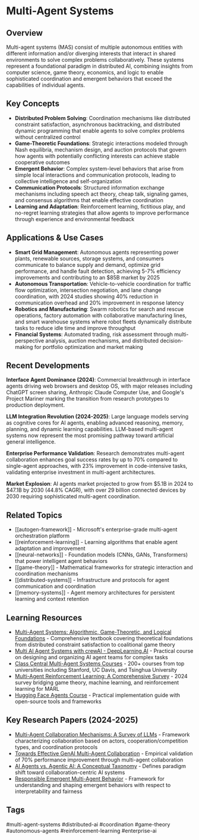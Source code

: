 # Multi-Agent Systems

## Overview
Multi-agent systems (MAS) consist of multiple autonomous entities with different information and/or diverging interests that interact in shared environments to solve complex problems collaboratively. These systems represent a foundational paradigm in distributed AI, combining insights from computer science, game theory, economics, and logic to enable sophisticated coordination and emergent behaviors that exceed the capabilities of individual agents.

## Key Concepts
- **Distributed Problem Solving**: Coordination mechanisms like distributed constraint satisfaction, asynchronous backtracking, and distributed dynamic programming that enable agents to solve complex problems without centralized control
- **Game-Theoretic Foundations**: Strategic interactions modeled through Nash equilibria, mechanism design, and auction protocols that govern how agents with potentially conflicting interests can achieve stable cooperative outcomes
- **Emergent Behavior**: Complex system-level behaviors that arise from simple local interactions and communication protocols, leading to collective intelligence and self-organization
- **Communication Protocols**: Structured information exchange mechanisms including speech act theory, cheap talk, signaling games, and consensus algorithms that enable effective coordination
- **Learning and Adaptation**: Reinforcement learning, fictitious play, and no-regret learning strategies that allow agents to improve performance through experience and environmental feedback

## Applications & Use Cases
- **Smart Grid Management**: Autonomous agents representing power plants, renewable sources, storage systems, and consumers communicate to balance supply and demand, optimize grid performance, and handle fault detection, achieving 5-7% efficiency improvements and contributing to an $85B market by 2025
- **Autonomous Transportation**: Vehicle-to-vehicle coordination for traffic flow optimization, intersection negotiation, and lane change coordination, with 2024 studies showing 40% reduction in communication overhead and 20% improvement in response latency
- **Robotics and Manufacturing**: Swarm robotics for search and rescue operations, factory automation with collaborative manufacturing lines, and smart warehouse systems where robot fleets dynamically distribute tasks to reduce idle time and improve throughput
- **Financial Systems**: Automated trading, risk assessment through multi-perspective analysis, auction mechanisms, and distributed decision-making for portfolio optimization and market making

## Recent Developments
**Interface Agent Dominance (2024)**: Commercial breakthrough in interface agents driving web browsers and desktop OS, with major releases including ChatGPT screen sharing, Anthropic Claude Computer Use, and Google's Project Mariner marking the transition from research prototypes to production deployment.

**LLM Integration Revolution (2024-2025)**: Large language models serving as cognitive cores for AI agents, enabling advanced reasoning, memory, planning, and dynamic learning capabilities. LLM-based multi-agent systems now represent the most promising pathway toward artificial general intelligence.

**Enterprise Performance Validation**: Research demonstrates multi-agent collaboration enhances goal success rates by up to 70% compared to single-agent approaches, with 23% improvement in code-intensive tasks, validating enterprise investment in multi-agent architectures.

**Market Explosion**: AI agents market projected to grow from $5.1B in 2024 to $47.1B by 2030 (44.8% CAGR), with over 29 billion connected devices by 2030 requiring sophisticated multi-agent coordination.

## Related Topics
- [[autogen-framework]] - Microsoft's enterprise-grade multi-agent orchestration platform
- [[reinforcement-learning]] - Learning algorithms that enable agent adaptation and improvement
- [[neural-networks]] - Foundation models (CNNs, GANs, Transformers) that power intelligent agent behaviors
- [[game-theory]] - Mathematical frameworks for strategic interaction and coordination mechanisms
- [[distributed-systems]] - Infrastructure and protocols for agent communication and coordination
- [[memory-systems]] - Agent memory architectures for persistent learning and context retention

## Learning Resources
- [Multi-Agent Systems: Algorithmic, Game-Theoretic, and Logical Foundations](https://www.masfoundations.org/mas.pdf) - Comprehensive textbook covering theoretical foundations from distributed constraint satisfaction to coalitional game theory
- [Multi AI Agent Systems with crewAI - DeepLearning.AI](https://www.deeplearning.ai/short-courses/multi-ai-agent-systems-with-crewai/) - Practical course on designing and organizing AI agent teams for complex tasks
- [Class Central Multi-Agent Systems Courses](https://www.classcentral.com/subject/multi-agent-systems) - 200+ courses from top universities including Stanford, UC Davis, and Tsinghua University
- [Multi-Agent Reinforcement Learning: A Comprehensive Survey](https://arxiv.org/abs/2312.10256) - 2024 survey bridging game theory, machine learning, and reinforcement learning for MARL
- [Hugging Face Agents Course](https://huggingface.co/learn/agents-course/en/unit2/smolagents/multi_agent_systems) - Practical implementation guide with open-source tools and frameworks

## Key Research Papers (2024-2025)
- [Multi-Agent Collaboration Mechanisms: A Survey of LLMs](https://arxiv.org/abs/2501.06322) - Framework characterizing collaboration based on actors, cooperation/competition types, and coordination protocols
- [Towards Effective GenAI Multi-Agent Collaboration](https://arxiv.org/abs/2412.05449) - Empirical validation of 70% performance improvement through multi-agent collaboration
- [AI Agents vs. Agentic AI: A Conceptual Taxonomy](https://arxiv.org/abs/2505.10468) - Defines paradigm shift toward collaboration-centric AI systems
- [Responsible Emergent Multi-Agent Behavior](https://arxiv.org/abs/2311.01609) - Framework for understanding and shaping emergent behaviors with respect to interpretability and fairness

## Tags
#multi-agent-systems #distributed-ai #coordination #game-theory #autonomous-agents #reinforcement-learning #enterprise-ai